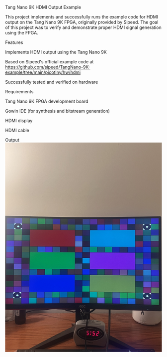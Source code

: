 Tang Nano 9K HDMI Output Example

This project implements and successfully runs the example code for HDMI output on the Tang Nano 9K FPGA, originally provided by Sipeed. The goal of this project was to verify and demonstrate proper HDMI signal generation using the FPGA.

Features

Implements HDMI output using the Tang Nano 9K

Based on Sipeed's official example code at https://github.com/sipeed/TangNano-9K-example/tree/main/picotiny/hw/hdmi

Successfully tested and verified on hardware

Requirements

Tang Nano 9K FPGA development board

Gowin IDE (for synthesis and bitstream generation)

HDMI display

HDMI cable

Output
![HDMI Output Example](hdmi_output.jpeg)
